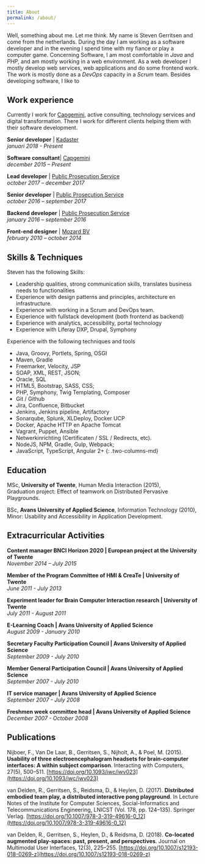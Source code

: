 ```yaml
---
title: About
permalink: /about/
---
```


Well, something about me. Let me think. My name is Steven Gerritsen and come from the netherlands. During the day I am working as a software developer and in the evening I spend time with my fiance or play a computer game. Concerning Software, I am most comfortable in *Java* and *PHP*, and am mostly working in a web environment. As a web developer I mostly develop web services, web applications and do some frontend work. The work is mostly done as a *DevOps* capacity in a *Scrum* team. Besides developing software, I like to  

## Work experience
Currently I work for [Capgemini][capgemini], active consulting, technology services and digital transformation. There I work for different clients helping them with their software development.

**<span class=".text-primary">Senior developer</span>** | [Kadaster][kadasternl]  
*januari 2018 - Present*

**<span class=".text-primary">Software consultant</span>**| [Capgemini][capgemini]  
*december 2015 – Present*

**<span class=".text-primary">Lead developer</span>** | [Public Prosecution Service][public-prosecution-service]  
*october 2017 – december 2017*

**<span class=".text-primary">Senior developer</span>** | [Public Prosecution Service][public-prosecution-service]  
*october 2016 – september 2017*

**<span class=".text-primary">Backend developer</span>** | [Public Prosecution Service][public-prosecution-service]  
*january 2016 – september 2016*

**<span class=".text-primary">Front-end designer</span>** | [Mozard BV][mozard]  
*february 2010 – october 2014*


## Skills & Techniques
Steven has the following Skills:
* Leadership qualities, strong communication skills, translates business needs to functionalities
* Experience with design patterns and principles, architecture en infrastructure.
* Experience with working in a Scrum and DevOps team.
* Experience with fullstack development (both frontend as backend)
* Experience with analytics, accessibility, portal technology 
* Experience with Liferay DXP, Drupal, Symphony

Experience with the following techniques and tools
* Java, Groovy, Portlets, Spring, OSGI
* Maven, Gradle
* Freemarker, Velocity, JSP
* SOAP, XML, REST, JSON;
* Oracle, SQL
* HTML5, Bootstrap, SASS, CSS;
* PHP, Symphony, Twig Templating, Composer
* Git / Github
* Jira, Confluence, Bitbucket
* Jenkins, Jenkins pipeline, Artifactory
* Sonarqube, Splunk, XLDeploy, Docker UCP
* Docker, Apache HTTP en Apache Tomcat
* Vagrant, Puppet, Ansible 
* Netwerkinrichting (Certificaten / SSL / Redirects, etc).
* NodeJS, NPM, Gradle, Gulp, Webpack;
* JavaScript, TypeScript, Angular 2+
{: .two-columns-md}

## Education
MSc, **University of Twente**, Human Media Interaction (2015),  
Graduation project: Effect of teamwork on Distributed Pervasive Playgrounds.

BSc, **Avans University of Applied Science**, Information Technology (2010),  
Minor: Usability and Accessibility in Application Development.

## Extracurricular Activities
**Content manager BNCI Horizon 2020 | European project at the University of Twente**  
_November 2014 – July 2015_

**Member of the Program Committee of HMI & CreaTe | University of Twente**  
_June 2011 - July 2013_

**Experiment leader for Brain Computer Interaction research | University of Twente**  
_July 2011 - August 2011_

**E-Learning Coach | Avans University of Applied Science**  
_August 2009 - January 2010_

**Secretary Faculty Participation Council | Avans University of Applied Science**  
_September 2009 - July 2010_

**Member General Participation Council | Avans University of Applied Science**  
_September 2007 - July 2010_

**IT service manager | Avans University of Applied Science**  
_September 2007 - July 2008_

**Freshmen week committee head | Avans University of Applied Science**  
_December 2007 - October 2008_

## Publications
Nijboer, F., Van De Laar, B., Gerritsen, S., Nijholt, A., & Poel, M. (2015). **Usability of three electroencephalogram headsets for brain-computer interfaces: A within subject comparison**. Interacting with Computers, 27(5), 500–511. [https://doi.org/10.1093/iwc/iwv023](https://doi.org/10.1093/iwc/iwv023)

van Delden, R., Gerritsen, S., Reidsma, D., & Heylen, D. (2017). **Distributed embodied team play, a distributed interactive pong playground**. In Lecture Notes of the Institute for Computer Sciences, Social-Informatics and Telecommunications Engineering, LNICST (Vol. 178, pp. 124–135). Springer Verlag. [https://doi.org/10.1007/978-3-319-49616-0_12](https://doi.org/10.1007/978-3-319-49616-0_12)

van Delden, R., Gerritsen, S., Heylen, D., & Reidsma, D. (2018). **Co-located augmented play-spaces: past, present, and perspectives**. Journal on Multimodal User Interfaces, 12(3), 225–255. [https://doi.org/10.1007/s12193-018-0269-z](https://doi.org/10.1007/s12193-018-0269-z)

[capgemini]: https://www.capgemini.com/
[public-prosecution-service]: https://www.om.nl/algemeen/english/
[mozard]: https://www.mozard.nl
[kadasternl]: https://www.kadaster.nl
